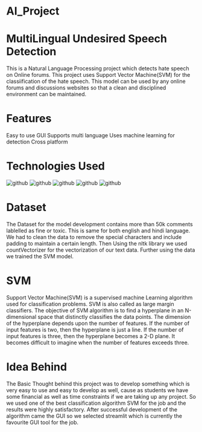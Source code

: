 # AI_Project
# MultiLingual Undesired Speech Detection
This is a Natural Language Processing project which detects hate speech on Online forums. This project uses Support Vector Machine(SVM) for the classiification of the hate speech.
This model can be used by any online forums and discussions websites so that a clean and disciplined environment can be maintained.

# Features
Easy to use GUI
Supports multi language
Uses machine learning for detection
Cross platform

# Technologies Used
![github](https://img.shields.io/badge/PYTHON-000000?style=for-the-badge&logo=PYTHON&logoColor=white)
![github](https://img.shields.io/badge/NUMPY-000000?style=for-the-badge&logo=NUMPY&logoColor=blue)
![github](https://img.shields.io/badge/PANDAS-000000?style=for-the-badge&logo=PANDAS&logoColor=green)
![github](https://img.shields.io/badge/STREAMLIT-000000?style=for-the-badge&logo=STREAMLIT&logoColor=pink)
![github](https://img.shields.io/badge/JUPYTER-000000?style=for-the-badge&logo=JUPYTER&logoColor=orange)

# Dataset
The Dataset for the model development contains more than 50k comments lablelled as fine or toxic. This is same for both english and hindi language. We had to clean the data to remove the special characters and include padding to maintain a certain length. Then Using the nltk library we used countVectorizer for the vectorization of our text data. Further using the data we trained the SVM model.

# SVM
Support Vector Machine(SVM) is a supervised machine Learning algorithm used for classification problems. SVM is also called as large margin classifiers. The objective of SVM algorithm is to find a hyperplane in an N-dimensional space that distinctly classifies the data points. The dimension of the hyperplane depends upon the number of features. If the number of input features is two, then the hyperplane is just a line. If the number of input features is three, then the hyperplane becomes a 2-D plane. It becomes difficult to imagine when the number of features exceeds three.

# Idea Behind
The Basic Thought behind this project was to develop something which is very easy to use and easy to develop as well, cause as students we have some financial as well as time constraints if we are taking up any project. So we used one of the best classification algorithm SVM for the job and the results were highly satisfactory. After successful development of the algorithm came the GUI so we selected streamlit which is currently the favourite GUI tool for the job. 
